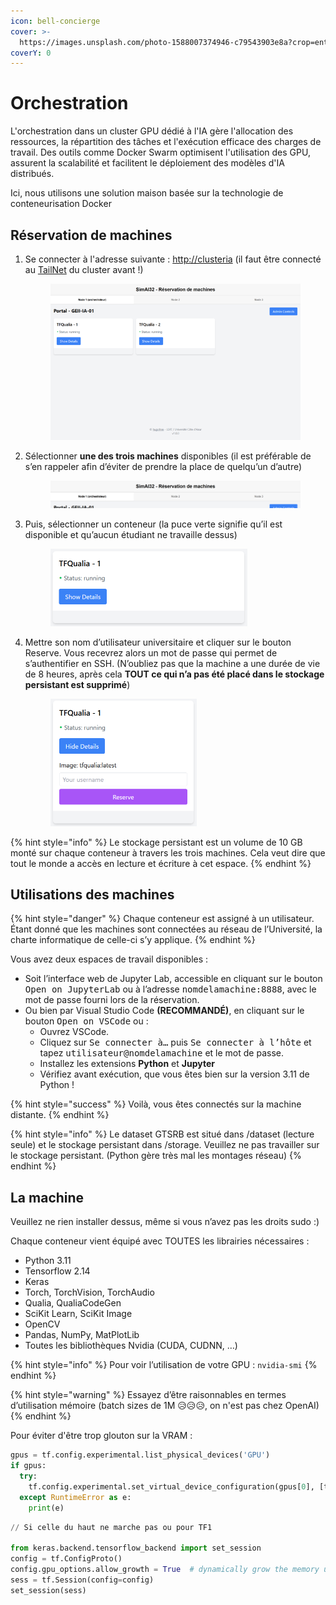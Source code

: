 ```yaml
---
icon: bell-concierge
cover: >-
  https://images.unsplash.com/photo-1588007374946-c79543903e8a?crop=entropy&cs=srgb&fm=jpg&ixid=M3wxOTcwMjR8MHwxfHNlYXJjaHw1fHxuZW9uc3xlbnwwfHx8fDE3NDE1NTM2MzB8MA&ixlib=rb-4.0.3&q=85
coverY: 0
---
```


# Orchestration

L'orchestration dans un cluster GPU dédié à l'IA gère l'allocation des ressources, la répartition des tâches et l'exécution efficace des charges de travail. Des outils comme Docker Swarm optimisent l'utilisation des GPU, assurent la scalabilité et facilitent le déploiement des modèles d'IA distribués.

Ici, nous utilisons une solution maison basée sur la technologie de conteneurisation Docker&#x20;

## Réservation de machines

1.  Se connecter à l'adresse suivante : [http://clusteria](http://clusteria/) (il faut être connecté au [TailNet](connexion.md) du cluster avant !)&#x20;

    <figure><img src="../.gitbook/assets/reserve1.png" alt=""><figcaption></figcaption></figure>
2.  Sélectionner **une des trois machines** disponibles (il est préférable de s’en rappeler afin d’éviter de prendre la place de quelqu’un d’autre)

    <figure><img src="../.gitbook/assets/reserve2.png" alt=""><figcaption></figcaption></figure>
3.  Puis, sélectionner un conteneur (la puce verte signifie qu’il est disponible et qu’aucun étudiant ne travaille dessus)

    <figure><img src="../.gitbook/assets/reserve3.png" alt="" width="315"><figcaption></figcaption></figure>
4.  Mettre son nom d’utilisateur universitaire et cliquer sur le bouton Reserve. Vous recevrez alors un mot de passe qui permet de s’authentifier en SSH. (N’oubliez pas que la machine a une durée de vie de 8 heures, après cela **TOUT ce qui n’a pas été placé dans le stockage persistant est supprimé**)

    <figure><img src="../.gitbook/assets/reserve4.png" alt="" width="234"><figcaption></figcaption></figure>

{% hint style="info" %}
Le stockage persistant est un volume de 10 GB monté sur chaque conteneur à travers les trois machines. Cela veut dire que tout le monde a accès en lecture et écriture à cet espace.
{% endhint %}

## Utilisations des machines

{% hint style="danger" %}
Chaque conteneur est assigné à un utilisateur. Étant donné que les machines sont connectées au réseau de l’Université, la charte informatique de celle-ci s’y applique.
{% endhint %}

Vous avez deux espaces de travail disponibles :&#x20;

* Soit l’interface web de Jupyter Lab, accessible en cliquant sur le bouton <kbd>Open on JupyterLab</kbd> ou à l’adresse <kbd>nomdelamachine:8888</kbd>, avec le mot de passe fourni lors de la réservation.&#x20;
* Ou bien par Visual Studio Code **(RECOMMANDÉ)**, en cliquant sur le bouton <kbd>Open on VSCode</kbd> ou :
  * Ouvrez VSCode.&#x20;
  * Cliquez sur <kbd>Se connecter à…</kbd> puis <kbd>Se connecter à l’hôte</kbd> et tapez <kbd>utilisateur@nomdelamachine</kbd> et le mot de passe.&#x20;
  * Installez les extensions **Python** et **Jupyter**&#x20;
  * Vérifiez avant exécution, que vous êtes bien sur la version 3.11 de Python !

{% hint style="success" %}
Voilà, vous êtes connectés sur la machine distante.&#x20;
{% endhint %}

{% hint style="info" %}
Le dataset GTSRB est situé dans /dataset (lecture seule) et le stockage persistant dans /storage. Veuillez ne pas travailler sur le stockage persistant. (Python gère très mal les montages réseau)
{% endhint %}

## La machine

Veuillez ne rien installer dessus, même si vous n’avez pas les droits sudo :)&#x20;

Chaque conteneur vient équipé avec TOUTES les librairies nécessaires :&#x20;

* Python 3.11&#x20;
* Tensorflow 2.14&#x20;
* Keras&#x20;
* Torch, TorchVision, TorchAudio&#x20;
* Qualia, QualiaCodeGen&#x20;
* SciKit Learn, SciKit Image&#x20;
* OpenCV&#x20;
* Pandas, NumPy, MatPlotLib&#x20;
* Toutes les bibliothèques Nvidia (CUDA, CUDNN, …)&#x20;

{% hint style="info" %}
Pour voir l’utilisation de votre GPU : `nvidia-smi`
{% endhint %}

{% hint style="warning" %}
Essayez d’être raisonnables en termes d’utilisation mémoire (batch sizes de 1M 😥😥😥, on n'est pas chez OpenAI)
{% endhint %}

Pour éviter d'être trop glouton sur la VRAM :

```python
gpus = tf.config.experimental.list_physical_devices('GPU')
if gpus:
  try:
    tf.config.experimental.set_virtual_device_configuration(gpus[0], [tf.config.experimental.VirtualDeviceConfiguration(memory_limit=2048)])
  except RuntimeError as e:
    print(e)
```

```python
// Si celle du haut ne marche pas ou pour TF1

from keras.backend.tensorflow_backend import set_session  
config = tf.ConfigProto()  
config.gpu_options.allow_growth = True  # dynamically grow the memory used on the GPU  
sess = tf.Session(config=config)  
set_session(sess)
```

